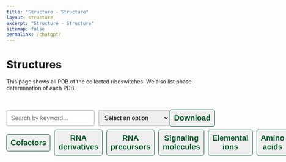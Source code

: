 ```yaml
---
title: "Structure - Structure"
layout: structure
excerpt: "Structure - Structure"
sitemap: false
permalink: /chatgpt/
---
```


<html lang="en">
<head>
  <meta http-equiv="Content-type" content="text/html; charset=utf-8">
  <meta name="viewport" content="width=device-width,initial-scale=1,user-scalable=no">
  <title>Ribozyme applications</title>
  <link rel="stylesheet" type="text/css" href="https://cdn.datatables.net/1.12.1/css/jquery.dataTables.min.css">
  <link rel="stylesheet" type="text/css" href="https://cdn.datatables.net/buttons/2.2.3/css/buttons.dataTables.min.css">

  <script type="text/javascript" src="https://code.jquery.com/jquery-3.5.1.js"></script>
  <script type="text/javascript" src="https://cdn.datatables.net/1.12.1/js/jquery.dataTables.min.js"></script>

  <style>
     .header_box {
    border: none;
    background: #efefef;
    font-size:24px
  }
  h2{
    font-size:20px
  }
/* 按钮容器样式 */
    .button-container {
      display: flex;
      justify-content: left;
      align-items: center;
      height: 50px;
    }
    /* 按钮样式 */
    .button {
      display: block;
      padding: 10px;
      margin-right: 10px;
      text-align: center;
      background-color: #efefef;
      color: #005826;
      text-decoration: none;
      font-weight: bold;
      font-size: 20px;
      border: 1px solid #005826;
      border-radius: 5px;
    }
    /* 鼠标悬停样式 */
    .button:hover {
      background-color: #999;
      cursor: pointer;
    }
    /* 样式表格 */
    table {
        border: 2px solid #f8f8ff;
        border: 2px solid #767676;
		    border: 2px solid #767676;
		    border-radius: 5px;
		    background-color: #fff;
        border-radius: 0;
        }
		  th {
        background-color: #719B71;
        background-color: #719B71;
        background-color: #005826;
        color: rgba(255,255,255,0.9);
		    cursor: pointer;
        }
		  td {
		    background-color: #ffffff;
		    background-color: #f9f9f9;
		    background-color: #f9f9f9;
		    }		
		  th, td {
		  
		  padding: 10px 10px;
		}
    /* 隐藏所有 sheet */
    .sheet {
      display: none;
    }
    /* Style the search box */
  #searchBox {
    padding: 10px;
    font-size: 16px;
    border: 2px solid #ccc;
    border-radius: 4px;
    width: 300px;
  }
  /* Style the search box when it has focus */
  #searchBox:focus {
    outline: none;
    border-color: #005826;
  }
  /* Style the placeholder text */
  #searchBox::placeholder {
    font-size: 16px;
  }
  /* 搜索框和下载框水平布局 */
    .form-container {
      display: flex;
      align-items: center;
    }
    .form-container input {
      margin-right: 10px;
    }
    /* 下载框位置设置 */
    .form-container select {
      margin-left: auto;
      padding: 10px;
      font-size: 16px;
      border: 2px solid #ccc;
      border-radius: 4px;
      width: 300px;
    }
  </style>
</head>

<body onload="showSheet('sheet5')">
<h1 class="post-title" itemprop="name headline">Structures</h1>

This page shows all PDB of the collected riboswitches. We also list phase determination of each PDB.
<br><br><br>
<div class="form-container">
  <!-- 搜索框 -->
  <input type="text" id="searchBox" placeholder="Search by keyword..." oninput="searchSheets()"><br><br>
  <select id="downloadOptions">
    <option value="" disabled selected>Select an option</option>
    <option value="/download/riboswitches_page/Cofactors.xlsx">Cofactors</option>
    <option value="/download/riboswitches_page/RNA derivatives.xlsx">RNA derivatives</option>
    <option value="/download/riboswitches_page/RNA derivatives.xlsx">RNA derivatives</option>
    <option value="/download/riboswitches_page/RNA precursors.xlsx">RNA precursors</option>
    <option value="/download/riboswitches_page/Signaling molecules.xlsx">Signaling molecules</option>
    <option value="/download/riboswitches_page/Elemental ions.xlsx">Elemental ions</option>
    <option value="/download/riboswitches_page/Amino acids.xlsx">Amino acids</option>
    <option value="/download/riboswitches_page/Sugars.xlsx">Sugars</option>
    <option value="/download/riboswitches_page/T-box.xlsx">T-box</option>
    <option value="/download/riboswitches_page/Others.xlsx">Others</option>
    <option value="/download/riboswitches_page/all.xlsx">all</option>
  </select>
  <!-- Download button -->
  <button class="button" onclick="downloadExcel()">Download</button>
</div>
<br>
  <!-- 按钮 -->
  <div class="button-container">
      <button class="button" onclick="showSheet('sheet1')">Cofactors</button>
      <button class="button" onclick="showSheet('sheet2')">RNA derivatives</button>
      <button class="button" onclick="showSheet('sheet3')">RNA precursors</button>
      <button class="button" onclick="showSheet('sheet4')">Signaling molecules</button>
      <button class="button" onclick="showSheet('sheet5')">Elemental ions</button>
      <button class="button" onclick="showSheet('sheet6')">Amino acids</button>
      <button class="button" onclick="showSheet('sheet7')">Sugars</button>
      <button class="button" onclick="showSheet('sheet8')">T-box</button>
      <button class="button" onclick="showSheet('sheet9')">Others</button>
  </div>

<div id="sheet1" class="sheet" >
    <h2>Cofactors</h2>

    <table id="cfttable" >
      <thead>
      <tr>
        <th onclick="sortTable(0)">Name</th>
        <th onclick="sortTable(1)">PDB</th>
        <th onclick="sortTable(2)">Length</th>
        <th onclick="sortTable(3)">Description(PDB)</th>
        <th onclick="sortTable(4)">Species</th>
        <th onclick="sortTable(5)">Phase Determination</th>
        <th onclick="sortTable(6)">Structure Determination</th>
        <th onclick="sortTable(7)">Res(Å)</th>
        <th onclick="sortTable(8)">Year</th>
        <th onclick="sortTable(9)">Journal</th>
      </tr>
      </thead>
      <tbody>
      <tr>
        <td name="td0"><a href="https://ribocentre-switch.github.io/docs/Cobalamine" target="_blank"><b>Adocbl</b></a></td>
        <td name="td1"><a href="https://www.rcsb.org/structure/4GXY" target="_blank"><b>4GXY</b></a></td>
        <td name="td2">172</td>
        <td name="td3">RNA structure</td>
        <td name="td4">None</td>
        <td name="td5">SAD-Ir</td>
        <td name="td6">X-RAY DIFFRACTION</td>
        <td name="td7">3.05 Å</td>
        <td name="td8"><a href="https://pubmed.ncbi.nlm.nih.gov/23064646/" target="_blank"><b>2012</b></a></td>
        <td name="td9">Nat Struct Mol Biol</td>
      </tr>
      <tr>
        <td name="td0"><a href="https://ribocentre-switch.github.io/docs/Cobalamine" target="_blank"><b>Adocbl</b></a></td>
        <td name="td1"><a href="https://www.rcsb.org/structure/4GXY" target="_blank"><b>4GXY</b></a></td>
        <td name="td2">172</td>
        <td name="td3">RNA structure</td>
        <td name="td4">None</td>
        <td name="td5">SAD-Ir</td>
        <td name="td6">X-RAY DIFFRACTION</td>
        <td name="td7">3.05 Å</td>
        <td name="td8"><a href="https://pubmed.ncbi.nlm.nih.gov/23064646/" target="_blank"><b>2012</b></a></td>
        <td name="td9">Nat Struct Mol Biol</td>
      </tr>
      </tbody>
    </table>
</div>

<div id="sheet2" class="sheet">
    <h2>Cofactors</h2>

    <table id="rnadetable">
      <thead>
      <tr>
        <th onclick="sortTable(0)">Name</th>
        <th onclick="sortTable(1)">PDB</th>
        <th onclick="sortTable(2)">Length</th>
        <th onclick="sortTable(3)">Description(PDB)</th>
        <th onclick="sortTable(4)">Species</th>
        <th onclick="sortTable(5)">Phase Determination</th>
        <th onclick="sortTable(6)">Structure Determination</th>
        <th onclick="sortTable(7)">Res(Å)</th>
        <th onclick="sortTable(8)">Year</th>
        <th onclick="sortTable(9)">Journal</th>
      </tr>
      </thead>
      <tbody>
       <tr>
            <td name="td0"><a href="https://ribocentre-switch.github.io/docs/Xanthine" target="_blank"><b>Xanthine-I</b></a></td>
            <td name="td1"><a href="https://www.rcsb.org/structure/7ELP" target="_blank"><b>7ELP</b></a></td>
            <td name="td2">45</td>
            <td name="td3">Crystal structure of xanthine riboswitch with xanthine, iridium hexammine soak</td>
            <td name="td4">Ideonella sp. B508-1</td>
            <td name="td5">SAD-Ir</td>
            <td name="td6">X-RAY DIFFRACTION</td>
            <td name="td7">2.79 Å</td>
            <td name="td8"><a href="https://pubmed.ncbi.nlm.nih.gov/34125892/" target="_blank"><b>2021</b></a></td>
            <td name="td9">Nucleic Acids Res</td>
        </tr>
      </tbody>
    </table>
</div>

<div id="sheet3" class="sheet">
    <h2>Cofactors</h2>

    <table id="rnapretable">
      <thead>
      <tr>
        <th onclick="sortTable(0)">Name</th>
        <th onclick="sortTable(1)">PDB</th>
        <th onclick="sortTable(2)">Length</th>
        <th onclick="sortTable(3)">Description(PDB)</th>
        <th onclick="sortTable(4)">Species</th>
        <th onclick="sortTable(5)">Phase Determination</th>
        <th onclick="sortTable(6)">Structure Determination</th>
        <th onclick="sortTable(7)">Res(Å)</th>
        <th onclick="sortTable(8)">Year</th>
        <th onclick="sortTable(9)">Journal</th>
      </tr>
      </thead>
      <tbody>
       <tr>
            <td name="td0"><a href="https://ribocentre-switch.github.io/docs/Xanthine" target="_blank"><b>Xanthine-I</b></a></td>
            <td name="td1"><a href="https://www.rcsb.org/structure/7ELP" target="_blank"><b>7ELP</b></a></td>
            <td name="td2">45</td>
            <td name="td3">Crystal structure of xanthine riboswitch with xanthine, iridium hexammine soak</td>
            <td name="td4">Ideonella sp. B508-1</td>
            <td name="td5">SAD-Ir</td>
            <td name="td6">X-RAY DIFFRACTION</td>
            <td name="td7">2.79 Å</td>
            <td name="td8"><a href="https://pubmed.ncbi.nlm.nih.gov/34125892/" target="_blank"><b>2021</b></a></td>
            <td name="td9">Nucleic Acids Res</td>
        </tr>
      </tbody>
    </table>
</div>

<script>
  $(document).ready(function() {
    $.noConflict();
    $('#cfttable').DataTable({
      dom: 'Bfrtip',
      searching: false,
      buttons: [
        'copy', 'csv', 'excel', 'pdf', 'print'
      ]
    });

    $('#rnadetable').DataTable({
      dom: 'Bfrtip',
      searching: false,
      buttons: [
        'copy', 'csv', 'excel', 'pdf', 'print'
      ]
    });
    $('#rnapretable').DataTable({
      dom: 'Bfrtip',
      searching: false,
      buttons: [
        'copy', 'csv', 'excel', 'pdf', 'print'
      ]
    });
  });
    

  function sortTable(columnIndex) {
    // TODO: Add sorting logic based on the columnIndex
  }

  function downloadExcel() {
    // TODO: Implement downloadExcel function
  }

  function searchSheets() {
    // TODO: Implement searchSheets function
  }

  function showSheet(sheetId) {
    // TODO: Implement showSheet function
  }

  function showSheet(sheetId) {
      // 隐藏所有 sheet
      var sheets = document.getElementsByClassName('sheet');
      for (var i = 0; i < sheets.length; i++) {
        sheets[i].style.display = 'none';
      }

      // 显示选定的 sheet
      var sheet = document.getElementById(sheetId);
      sheet.style.display = 'block';
    }
     function searchSheets() {
  var searchBox = document.getElementById('searchBox');
  var keyword = searchBox.value.toLowerCase();

  var sheets = document.getElementsByClassName('sheet');
  for (var i = 0; i < sheets.length; i++) {
    var sheet = sheets[i];
    var sheetTitle = sheet.getElementsByTagName('h2')[0].textContent.toLowerCase();
    var tableRows = sheet.getElementsByTagName('tr');

    // Loop through each row and cell of the sheet's table
    var showSheet = false;
    for (var j = 0; j < tableRows.length; j++) {
      var cells = tableRows[j].getElementsByTagName('td');
      for (var k = 0; k < cells.length; k++) {
        var cellText = cells[k].textContent.toLowerCase();
        if (cellText.includes(keyword)) {
          showSheet = true;
          break;
        }
      }
    }

    // Show or hide the sheet based on whether the keyword was found
    if (sheetTitle.includes(keyword) || showSheet) {
      sheet.style.display = 'block';
    } else {
      sheet.style.display = 'none';
    }
  }
}  

function downloadExcel() {
  var selectElement = document.getElementById('downloadOptions');
  var selectedValue = selectElement.value;

  // Check if a valid option was selected
  if (selectedValue !== '') {
    // Create a temporary link element with the download URL
    var link = document.createElement('a');
    link.href = selectedValue;
    link.download = selectedValue.split('/').pop(); // Set the filename to the last part of the URL
    document.body.appendChild(link);

    // Trigger a click event on the link to start the download
    link.click();

    // Remove the link from the DOM
    document.body.removeChild(link);
  }
}

</script>

</body>
</html>
